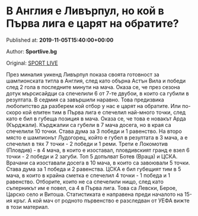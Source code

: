 
# В Англия е Ливърпул, но кой в Първа лига е царят на обратите?

Published at: **2019-11-05T15:40:00+00:00**

Author: **Sportlive.bg**

Original: [SPORT LIVE](https://www.sportlive.bg/bgfootball/bgfootballother/v-angliq-e-livyrpul-no-koj-v-pyrva-liga-e-carqt-na-obratite-1403179.html)

През миналия уикенд Ливърпул показа своята готовност за шампионската титла в Англия, след като обърна Астън Вила и победи след 2 гола в последните минути на мача. Оказа се, че през сезона дотук мърсисайдци са спечелили 6 от 7-те двубои, в които са губили в резултата. В седмия са завършили наравно.
Това предизвика любопитство да разберем кой отбор у нас е царят на обратите. Или по-скоро кой елитен тим в Първа лига е спечелил най-много точки, след като е бил в губеща позиция в мача. Оказа се, че това е новакът Арда (Кърджали). Кърджалии са губели в 7 мача досега, но в края са спечелили 10 точки. Става дума за 3 победи и 1 равенство.
На второ място е шампионът Лудогорец, който е губел в резултата в 3 мача, а е спечелил в тях 7 точки - 2 победи и 1 реми. Трети е Локомотив (Пловдив) - в 4 мача, в които е изоставал, пловдивският гранд е взел 6 точки - 2 победи и 2 загуби.
Топ 5 допълват Ботев (Враца) и ЦСКА. Врачани са изоставали досега в 10 мача, в които са завоювали 5 точки. Става дума за 1 победа и 2 равенства. ЦСКА е бил губещият тим в 5 мача, в които в крайна сметка е спечелил 4 точки - 1 победа и 1 равенство.
Отборите, които не са спечелили нищо, след като съперникът им е повел, са 4 в Първа лига. Това са Левски, Берое, Царско село и Витоша. Статистиката е направена преди началото на 15-ия кръг. А кой мач от родното първенство е разследван от УЕФА вижте в този материал. 
